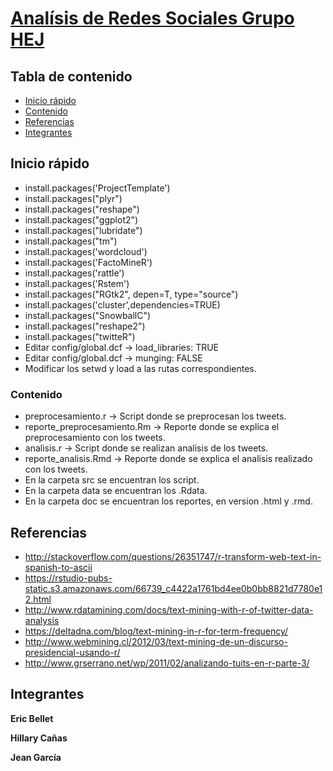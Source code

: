 # [Analísis de Redes Sociales Grupo HEJ](https://github.com/ICDrepository/analisis-de-redes-sociales-grupo-hej)


## Tabla de contenido

* [Inicio rápido](#inicio-rápido)
* [Contenido](#contenido)
* [Referencias](#referencias)
* [Integrantes](#integrantes)


## Inicio rápido

* install.packages('ProjectTemplate')
* install.packages("plyr")
* install.packages("reshape")
* install.packages("ggplot2")
* install.packages("lubridate")
* install.packages("tm")
* install.packages('wordcloud')
* install.packages('FactoMineR')
* install.packages('rattle')
* install.packages('Rstem')
* install.packages("RGtk2", depen=T, type="source")
* install.packages('cluster',dependencies=TRUE)
* install.packages("SnowballC")
* install.packages("reshape2")
* install.packages("twitteR")
* Editar config/global.dcf -> load_libraries: TRUE
* Editar config/global.dcf -> munging: FALSE
* Modificar los setwd y load a las rutas correspondientes.

### Contenido

* preprocesamiento.r -> Script donde se preprocesan los tweets.
* reporte_preprocesamiento.Rm -> Reporte donde se explica el preprocesamiento con los tweets.
* analisis.r -> Script donde se realizan analisis de los tweets.
* reporte_analisis.Rmd -> Reporte donde se explica el analisis realizado con los tweets.
* En la carpeta src se encuentran los script.
* En la carpeta data se encuentran los .Rdata.
* En la carpeta doc se encuentran los reportes, en version .html y .rmd.


## Referencias

* http://stackoverflow.com/questions/26351747/r-transform-web-text-in-spanish-to-ascii
* https://rstudio-pubs-static.s3.amazonaws.com/66739_c4422a1761bd4ee0b0bb8821d7780e12.html
* http://www.rdatamining.com/docs/text-mining-with-r-of-twitter-data-analysis
* https://deltadna.com/blog/text-mining-in-r-for-term-frequency/
* http://www.webmining.cl/2012/03/text-mining-de-un-discurso-presidencial-usando-r/
* http://www.grserrano.net/wp/2011/02/analizando-tuits-en-r-parte-3/



## Integrantes

**Eric Bellet**


**Hillary Cañas**


**Jean García**
